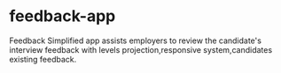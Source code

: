 # feedback-app
Feedback Simplified app assists employers to review the candidate's interview feedback with levels projection,responsive system,candidates existing feedback.
